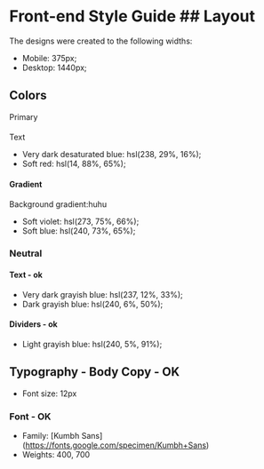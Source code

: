# Front-end Style Guide ## Layout

The designs were created to the following widths:
- Mobile: 375px;
- Desktop: 1440px;
## Colors ### 
Primary
#### 
Text
- Very dark desaturated blue: hsl(238, 29%, 16%);
- Soft red: hsl(14, 88%, 65%);

#### Gradient
Background gradient:huhu
- Soft violet: hsl(273, 75%, 66%);
- Soft blue: hsl(240, 73%, 65%);

### Neutral
#### Text - ok
- Very dark grayish blue: hsl(237, 12%, 33%);
- Dark grayish blue: hsl(240, 6%, 50%);


#### Dividers - ok
- Light grayish blue: hsl(240, 5%, 91%);

## Typography - Body Copy - OK
- Font size: 12px

### Font - OK
- Family: [Kumbh Sans]
(https://fonts.google.com/specimen/Kumbh+Sans)
- Weights: 400, 700
